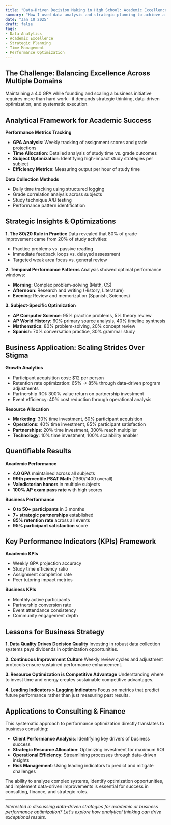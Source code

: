 ```yaml
---
title: "Data-Driven Decision Making in High School: Academic Excellence Through Strategic Analytics"
summary: "How I used data analysis and strategic planning to achieve a 4.0 GPA while building a successful business venture."
date: "Jan 10 2025"
draft: false
tags:
- Data Analytics
- Academic Excellence
- Strategic Planning
- Time Management
- Performance Optimization
---
```


## The Challenge: Balancing Excellence Across Multiple Domains

Maintaining a 4.0 GPA while founding and scaling a business initiative requires more than hard work—it demands strategic thinking, data-driven optimization, and systematic execution.

## Analytical Framework for Academic Success

**Performance Metrics Tracking**
- **GPA Analysis**: Weekly tracking of assignment scores and grade projections
- **Time Allocation**: Detailed analysis of study time vs. grade outcomes
- **Subject Optimization**: Identifying high-impact study strategies per subject
- **Efficiency Metrics**: Measuring output per hour of study time

**Data Collection Methods**
- Daily time tracking using structured logging
- Grade correlation analysis across subjects
- Study technique A/B testing
- Performance pattern identification

## Strategic Insights & Optimizations

**1. The 80/20 Rule in Practice**
Data revealed that 80% of grade improvement came from 20% of study activities:
- Practice problems vs. passive reading
- Immediate feedback loops vs. delayed assessment
- Targeted weak area focus vs. general review

**2. Temporal Performance Patterns**
Analysis showed optimal performance windows:
- **Morning**: Complex problem-solving (Math, CS)
- **Afternoon**: Research and writing (History, Literature)
- **Evening**: Review and memorization (Spanish, Sciences)

**3. Subject-Specific Optimization**
- **AP Computer Science**: 95% practice problems, 5% theory review
- **AP World History**: 60% primary source analysis, 40% timeline synthesis
- **Mathematics**: 80% problem-solving, 20% concept review
- **Spanish**: 70% conversation practice, 30% grammar study

## Business Application: Scaling Strides Over Stigma

**Growth Analytics**
- Participant acquisition cost: $12 per person
- Retention rate optimization: 65% → 85% through data-driven program adjustments
- Partnership ROI: 300% value return on partnership investment
- Event efficiency: 40% cost reduction through operational analysis

**Resource Allocation**
- **Marketing**: 30% time investment, 60% participant acquisition
- **Operations**: 40% time investment, 85% participant satisfaction
- **Partnerships**: 20% time investment, 300% reach multiplier
- **Technology**: 10% time investment, 100% scalability enabler

## Quantifiable Results

**Academic Performance**
- **4.0 GPA** maintained across all subjects
- **99th percentile PSAT Math** (1360/1400 overall)
- **Valedictorian honors** in multiple subjects
- **100% AP exam pass rate** with high scores

**Business Performance**
- **0 to 50+ participants** in 3 months
- **7+ strategic partnerships** established
- **85% retention rate** across all events
- **95% participant satisfaction** score

## Key Performance Indicators (KPIs) Framework

**Academic KPIs**
- Weekly GPA projection accuracy
- Study time efficiency ratio
- Assignment completion rate
- Peer tutoring impact metrics

**Business KPIs**
- Monthly active participants
- Partnership conversion rate
- Event attendance consistency
- Community engagement depth

## Lessons for Business Strategy

**1. Data Quality Drives Decision Quality**
Investing in robust data collection systems pays dividends in optimization opportunities.

**2. Continuous Improvement Culture**
Weekly review cycles and adjustment protocols ensure sustained performance enhancement.

**3. Resource Optimization is Competitive Advantage**
Understanding where to invest time and energy creates sustainable competitive advantages.

**4. Leading Indicators > Lagging Indicators**
Focus on metrics that predict future performance rather than just measuring past results.

## Applications to Consulting & Finance

This systematic approach to performance optimization directly translates to business consulting:

- **Client Performance Analysis**: Identifying key drivers of business success
- **Strategic Resource Allocation**: Optimizing investment for maximum ROI
- **Operational Efficiency**: Streamlining processes through data-driven insights
- **Risk Management**: Using leading indicators to predict and mitigate challenges

The ability to analyze complex systems, identify optimization opportunities, and implement data-driven improvements is essential for success in consulting, finance, and strategic roles.

---

*Interested in discussing data-driven strategies for academic or business performance optimization? Let's explore how analytical thinking can drive exceptional results.*

